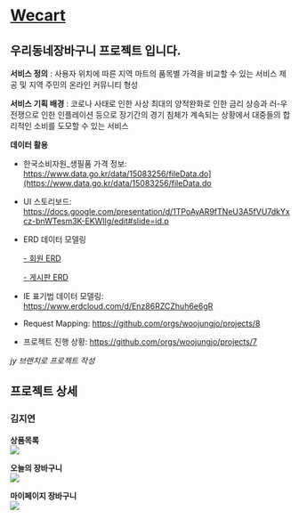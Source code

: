 # [Wecart](http://152.67.222.245/)
## 우리동네장바구니 프로젝트 입니다.
**서비스 정의**
: 사용자 위치에 따른 지역 마트의 품목별 가격을 비교할 수 있는 서비스 제공 및 지역 주민의 온라인 커뮤니티 형성
<p></p>

**서비스 기획 배경**
: 코로나 사태로 인한 사상 최대의 양적완화로 인한 금리 상승과 러-우 전쟁으로 인한 인플레이션 등으로 장기간의 경기 침체가 계속되는 상황에서 대중들의 합리적인 소비를 도모할 수 있는 서비스
<p></p>

**데이터 활용**<br>
* 한국소비자원_생필품 가격 정보:
https://www.data.go.kr/data/15083256/fileData.do](https://www.data.go.kr/data/15083256/fileData.do
<p></p>

* UI 스토리보드: https://docs.google.com/presentation/d/1TPoAyAR9fTNeU3A5fVU7dkYxcz-bnWTesm3K-EKWIlg/edit#slide=id.p 
<p></p>

* ERD 데이터 모델링<br>

  [- 회원 ERD](https://github.com/woojungjo/project/assets/110724186/bd8e3112-6f4c-4714-9902-4d6839379109) <br>

  [- 게시판 ERD](https://github.com/woojungjo/project/assets/110724186/1878741c-e9f3-4a19-9606-cafeead0a51f)  
<p></p>

* IE 표기법 데이터 모델링: https://www.erdcloud.com/d/Enz86RZCZhuh6e6gR
<p></p>

* Request Mapping: https://github.com/orgs/woojungjo/projects/8
<p></p>

* 프로젝트 진행 상황: https://github.com/orgs/woojungjo/projects/7
<p></p>

_jy 브랜치로 프로젝트 작성_
<p></p>

## 프로젝트 상세
### 김지연
**상품목록**<br>
<img src='https://github.com/woojungjo/project/assets/110724186/4cf7d2d7-79d6-445b-9c33-84ed89cd68b5'>
<p></p>

**오늘의 장바구니**<br>
<img src='https://github.com/woojungjo/project/assets/110724186/b5e4fd13-53f1-45c9-a35c-3e1be12f6777'>
<p></p>

**마이페이지 장바구니**<br>
<img src='https://github.com/woojungjo/project/assets/110724186/b4f54923-552a-4638-bacb-10dff1173e03'>
